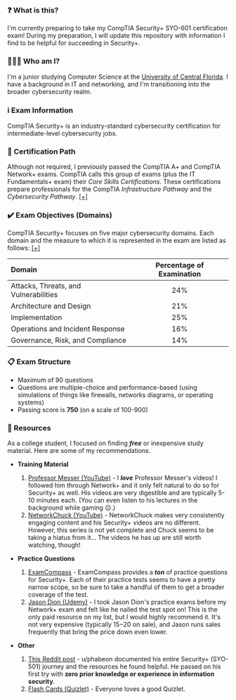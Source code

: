 ### ❓ What is this?
I'm currently preparing to take my CompTIA Security+ SYO-601 certification exam! During my preparation, I will update this repository with information I find to be helpful for succeeding in Security+.

### 👨🏻‍💻 Who am I?
I'm a junior studying Computer Science at the [University of Central Florida](https://www.cs.ucf.edu/). I have a background in IT and networking, and I'm transitioning into the broader cybersecurity realm.

### ℹ️ Exam Information
CompTIA Security+ is an industry-standard cybersecurity certification for intermediate-level cybersecurity jobs. 

### 🚶 Certification Path
Although not required, I previously passed the CompTIA A+ and CompTIA Network+ exams. CompTIA calls this group of exams (plus the IT Fundamentals+ exam) their *Core Skills Certifications*. These certifications prepare professionals for the CompTIA *Infrastructure Pathway* and the *Cybersecurity Pathway*. [[+]](https://www.comptia.org/certifications/which-certification)

### ✔️ Exam Objectives (Domains)
CompTIA Security+ focuses on five major cybersecurity domains. Each domain and the measure to which it is represented in the exam are listed as follows: [[+]](https://www.comptia.org/blog/comptia-security-501-vs-601)

Domain | Percentage of Examination
:-|:-:
Attacks, Threats, and Vulnerabilities | 24%
Architecture and Design | 21%
Implementation | 25%
Operations and Incident Response | 16%
Governance, Risk, and Compliance | 14%

### 📋 Exam Structure
* Maximum of 90 questions
* Questions are multiple-choice and performance-based (using simulations of things like firewalls, networks diagrams, or operating systems)
* Passing score is **750** (on a scale of 100-900)

### 📝 Resources
As a college student, I focused on finding ***free*** or inexpensive study material. Here are some of my recommendations.
* **Training Material**
	1. [Professor Messer (YouTube)](https://www.youtube.com/playlist?list=PLG49S3nxzAnkL2ulFS3132mOVKuzzBxA8) - I ***love*** Professor Messer's videos! I followed him through Network+ and it only felt natural to do so for Security+ as well. His videos are very digestible and are typically 5-10 minutes each. (You can even listen to his lectures in the background while gaming 😉.)
	2. [NetworkChuck (YouTube)](https://www.youtube.com/playlist?list=PLIhvC56v63IIyU0aBUed4qwP0nSCORAdB) - NetworkChuck makes very consistently engaging content and his Security+ videos are no different. However, this series is not yet complete and Chuck seems to be taking a hiatus from it... The videos he has up are still worth watching, though!

* **Practice Questions**
	1. [ExamCompass](https://www.examcompass.com/comptia/security-plus-certification/free-security-plus-practice-tests) - ExamCompass provides a ***ton*** of practice questions for Security+. Each of their practice tests seems to have a pretty narrow scope, so be sure to take a handful of them to get a broader coverage of the test.
	2. [Jason Dion (Udemy)](https://www.udemy.com/course/security-601-exams/) - I took Jason Dion's practice exams before my Network+ exam and felt like he nailed the test spot on! This is the only paid resource on my list, but I would highly recommend it. It's not very expensive (typically $15-$20 on sale), and Jason runs sales frequently that bring the price down even lower.

* **Other**
	1. [This Reddit post](https://www.reddit.com/r/CompTIA/comments/ii1yhn/passed_sec_was_so_ez_i_am_beyond_shocked_here_is/) - u/phabeon documented his entire Security+ (SYO-501) journey and the resources he found helpful. He passed on his first try with **zero prior knowledge or experience in information security**.
	2. [Flash Cards (Quizlet)](https://quizlet.com/139927897/security-flash-cards/) - Everyone loves a good Quizlet.
